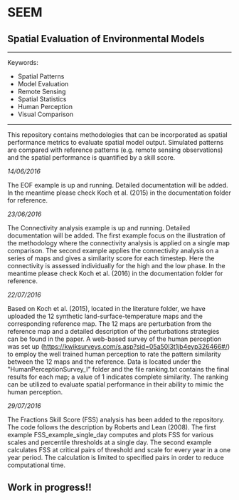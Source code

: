 # SEEM
## Spatial Evaluation of Environmental Models
***
Keywords: 
- Spatial Patterns
- Model Evaluation
- Remote Sensing
- Spatial Statistics
- Human Perception
- Visual Comparison

***
This repository contains methodologies that can be incorporated as spatial performance metrics to evaluate spatial model output. Simulated patterns are compared with reference patterns (e.g. remote sensing observations) and the spatial performance is quantified by a skill score.

*14/06/2016*

The EOF example is up and running. Detailed documentation will be added. In the meantime please check Koch et al. (2015) in the documentation folder for reference.

*23/06/2016*

The Connectivity analysis example is up and running. Detailed documentation will be added. The first example focus on the illustration of the methodology where the connectivity analysis is applied on a single map comparison. The second example applies the connectivity analysis on a series of maps and gives a similarity score for each timestep. Here the connectivity is assessed individually for the high and the low phase. In the meantime please check Koch et al. (2016) in the documentation folder for reference.
 
*22/07/2016*

Based on Koch et al. (2015), located in the literature folder, we have uploaded the 12 synthetic land-surface-temperature maps and the corresponding reference map. The 12 maps are perturbation from the reference map and a detailed description of the perturbations strategies can be found in the paper. A web-based survey of the human perception was set up (https://kwiksurveys.com/s.asp?sid=05a50l3t1jb4eyp326466#/) to employ the well trained human perception to rate the pattern similarity between the 12 maps and the reference. Data is located under the "HumanPerceptionSurvey_I" folder and the file ranking.txt contains the final results for each map; a value of 1 indicates complete similarity. The ranking can be utilized to evaluate spatial performance in their ability to mimic the human perception. 

*29/07/2016*

The Fractions Skill Score (FSS) analysis has been added to the repository. The code follows the description by Roberts and Lean (2008). The first example FSS_example_single_day computes and plots FSS for various scales and percentile thresholds at a single day. The second example calculates FSS at critical pairs of threshold and scale for every year in a one year period. The calculation is limited to specified pairs in order to reduce computational time.  


## Work in progress!!
